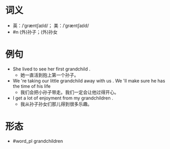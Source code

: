 # 词义
- 英：/ˈɡræntʃaɪld/； 美：/ˈɡræntʃaɪld/
- #n (外)孙子；(外)孙女
# 例句
- She lived to see her first grandchild .
	- 她一直活到抱上第一个孙子。
- We 're taking our little grandchild away with us . We 'll make sure he has the time of his life
	- 我们会把小孙子带走。我们一定会让他过得开心。
- I get a lot of enjoyment from my grandchildren .
	- 我从孙子孙女们那儿得到很多乐趣。
# 形态
- #word_pl grandchildren
